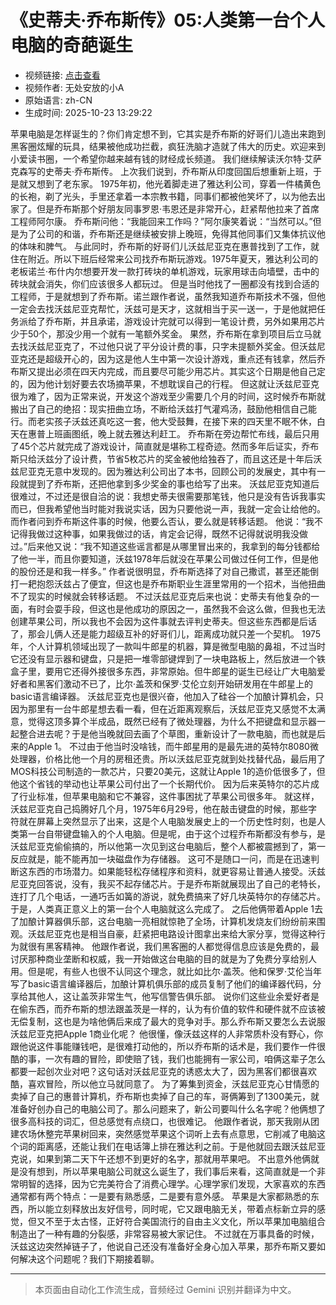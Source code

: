 # 《史蒂夫·乔布斯传》05:人类第一台个人电脑的奇葩诞生

- 视频链接: [点击查看](https://www.bilibili.com/video/BV1FHxxzsE56)
- 视频作者: 无处安放的小A
- 原始语言: zh-CN
- 生成时间: 2025-10-23 13:29:22

苹果电脑是怎样诞生的？你们肯定想不到，它其实是乔布斯的好哥们儿造出来跑到黑客圈炫耀的玩具，结果被他成功拦截，疯狂洗脑才造就了伟大的历史。欢迎来到小爱读书圈，一个希望你越来越有钱的财经成长频道。
我们继续解读沃尔特·艾萨克森写的史蒂夫·乔布斯传。 上次我们说到，乔布斯从印度回国后想重新上班，于是就又想到了老东家。
1975年初，他光着脚走进了雅达利公司，穿着一件橘黄色的长袍，剃了光头，手里还拿着一本宗教书籍，同事们都被他笑坏了，以为他去出家了。但是乔布斯那个好朋友同事罗恩·韦恩还是非常开心，赶紧帮他拉来了首席工程师阿尔康。
乔布斯问他：“我能回来工作吗？”阿尔康笑着说：“当然可以。”但是为了公司的和谐，乔布斯还是继续被安排上晚班，免得其他同事们又集体抗议他的体味和脾气。
与此同时，乔布斯的好哥们儿沃兹尼亚克在惠普找到了工作，就住在附近。所以下班后经常来公司找乔布斯玩游戏。1975年夏天，雅达利公司的老板诺兰·布什内尔想要开发一款打砖块的单机游戏，玩家用球击向墙壁，击中的砖块就会消失，你们应该很多人都玩过。
但是当时他找了一圈都没有找到合适的工程师，于是就想到了乔布斯。诺兰跟作者说，虽然我知道乔布斯技术不强，但他一定会去找沃兹尼亚克帮忙，沃兹可是天才，这就相当于买一送一，于是他就把任务派给了乔布斯，并且承诺，游戏设计完就可以得到一笔设计费，另外如果用芯片少于50个，那没少用一个就有一笔额外奖金。
果然，乔布斯在拿到项目后立马就去找沃兹尼亚克了，不过他只说了平分设计费的事，只字未提额外奖金。但沃兹尼亚克还是超级开心的，因为这是他人生中第一次设计游戏，重点还有钱拿，然后乔布斯又提出必须在四天内完成，而且要尽可能少用芯片。其实这个日期是他自己定的，因为他计划好要去农场摘苹果，不想耽误自己的行程。
但这就让沃兹尼亚克很为难了，因为正常来说，开发这个游戏至少需要几个月的时间，这时候乔布斯就搬出了自己的绝招：现实扭曲立场，不断给沃兹打气灌鸡汤，鼓励他相信自己能行。而老实孩子沃兹还真吃这一套，他大受鼓舞，在接下来的四天里不眠不休，白天在惠普上班画图纸，晚上就去雅达利赶工。
乔布斯在旁边帮忙布线，最后只用了45个芯片就完成了游戏设计，简直就是堪称工程奇迹。然而多年后证实，乔布斯只给沃兹分了设计费，节省5枚芯片的奖金被他给独吞了，而且这还是十年后沃兹尼亚克无意中发现的。因为雅达利公司出了本书，回顾公司的发展史，其中有一段就提到了乔布斯，还把他拿到多少奖金的事也给写了出来。
沃兹尼亚克知道后很难过，不过还是很自洽的说：我想史蒂夫很需要那笔钱，他只是没有告诉我事实而已，但我希望他当时能对我说实话，因为只要他说一声，我就一定会让给他的。而作者问到乔布斯这件事的时候，他要么否认，要么就是转移话题。
他说：“我不记得我做过这种事，如果我做过的话，肯定会记得，既然不记得就说明我没做过。”后来他又说：“我不知道这些谣言都是从哪里冒出来的，我拿到的每分钱都给了他一半，而且你要知道，沃兹1978年后就没在苹果公司做过任何工作，但是他的股份还是和我一样多。”
作者说很明显，乔布斯选择了对自己撒谎，甚至还能倒打一耙抱怨沃兹占了便宜，但这也是乔布斯职业生涯里常用的一个招术，当他扭曲不了现实的时候就会转移话题。
不过沃兹尼亚克后来也说：史蒂夫有他复杂的一面，有时会耍手段，但这也是他成功的原因之一，虽然我不会这么做，但我也无法创建苹果公司，所以我也不会因为这件事就去评判史蒂夫。但这些东西都是后话了，那会儿俩人还是能力超级互补的好哥们儿，距离成功就只差一个契机。
1975年，个人计算机领域出现了一款叫牛郎星的机器，算是微型电脑的鼻祖，不过当时它还没有显示器和键盘，只是把一堆零部键焊到了一块电路板上，然后放进一个铁盒子里，要用它还得外接很多东西，非常原始。但牛郎星的诞生已经让广大电脑爱好者和黑客们激动不已了，比尔·盖茨和保罗·艾伦立刻开始研发用在牛郎星上的basic语言编译器。
沃兹尼亚克也是很兴奋，他加入了硅谷一个加酿计算机会，只因为那里有一台牛郎星想去看一看，但在近距离观察后，沃兹尼亚克又感觉不太满意，觉得这顶多算个半成品，既然已经有了微处理器，为什么不把键盘和显示器一起整合进去呢？于是他当晚就回去画了个草图，重新设计了一款电脑，而也就是后来的Apple 1。
不过由于他当时没啥钱，而牛郎星用的是最先进的英特尔8080微处理器，价格比他一个月的房租还贵。所以沃兹尼亚克就到处找替代品，最后用了MOS科技公司制造的一款芯片，只要20美元，这就让Apple 1的造价低很多了，但他这个省钱的举动也让苹果公司付出了一个长期代价。
因为后来英特尔的芯片成了行业标准，但苹果电脑和它不兼容，这件事困扰了苹果公司很多年。
就这样，沃兹尼亚克自己捣腾好几个月，1975年6月29号，他在敲击键盘的时候，那些字符就在屏幕上突然显示了出来，这是个人电脑发展史上的一个历史性时刻，也是人类第一台自带键盘输入的个人电脑。但是呢，由于这个过程乔布斯都没有参与，是沃兹尼亚克偷偷搞的，所以他第一次见到这台电脑后，整个人都被震撼到了，第一反应就是，能不能再加一块磁盘作为存储器。
这可不是随口一问，而是在迅速判断这东西的市场潜力。如果能轻松存储程序和资料，就更容易让普通人接受。沃兹尼亚克回答说，没有，我买不起存储芯片。于是乔布斯就展现出了自己的老特长，连打了几个电话，一通巧舌如簧的游说，就免费搞来了好几块英特尔的存储芯片。于是，人类真正意义上的第一台个人电脑就这么完成了。
之后他俩带着Apple 1去了加酿计算器俱乐部，这台电脑一亮相就惊艳了全场，计算机发烧友们纷纷前来围观。沃兹尼亚克也是相当自豪，赶紧把电路设计图拿出来给大家分享，觉得这种行为就很有黑客精神。
他跟作者说，我们黑客圈的人都觉得信息应该是免费的，最讨厌那种商业垄断和权威，我一开始做这台电脑的目的就是为了免费分享给别人用。但是呢，有些人也很不认同这个理念，就比如比尔·盖茨。他和保罗·艾伦当年写了basic语言编译器后，加酿计算机俱乐部的成员复制了他们的编译器代码，分享给其他人，这让盖茨非常生气，他写信警告俱乐部。
说你们这些业余爱好者是在偷东西，而乔布斯的想法跟盖茨是一样的，认为有价值的软件和硬件就不应该被无偿复制，这也是为啥他俩后来成了最大的竞争对手。那么乔布斯又要怎么去说服沃兹尼亚克把Apple 1商业化呢？
他很懂，像沃兹这样的人非常质朴没有野心，你跟他说这件事能赚钱吧，是很难打动他的，所以乔布斯的话术是，我们要作一件很酷的事，一次有趣的冒险，即使赔了钱，我们也能拥有一家公司，咱俩这辈子怎么都要一起创次业对吧？这句话对沃兹尼亚克的诱惑太大了，因为黑客们都很喜欢酷，喜欢冒险，所以他立马就同意了。
为了筹集到资金，沃兹尼亚克心甘情愿的卖掉了自己的惠普计算机，乔布斯也卖掉了自己的车，哥俩筹到了1300美元，就准备好创办自己的电脑公司了。那么问题来了，新公司要叫什么名字呢？他俩想了很多高科技的词汇，但总感觉有点绕口，也很难记。
他跟作者说，那天我刚从团建农场休整完苹果树回来，突然感觉苹果这个词听上去有点意思，它削减了电脑这个词的距离感，还能让我们在电话簿上排在雅达利之前。于是他就回去跟沃兹尼亚克说，如果到第二天下午还想不到更好的名字，那就用苹果吧。
不出意外他俩就是没有想到，所以苹果电脑公司就这么诞生了，我们事后来看，这简直就是一个非常明智的选择，因为它完美符合了消费心理学。心理学家们发现，大家喜欢的东西通常都有两个特点：一是要有熟悉感，二是要有意外感。
苹果是大家都熟悉的东西，所以能立刻释放出友好信号，同时呢，它又跟电脑无关，带着点标新立异的感觉，但又不至于太古怪，正好符合美国流行的自由主义文化，所以苹果加电脑组合制造出了一种有趣的分裂感，非常容易被大家记住。
不过就在万事具备的时候，沃兹这边突然掉链子了，他说自己还没有准备好全身心加入苹果，那乔布斯又要如何解决这个问题呢？我们下期接着聊。

---

> 本页面由自动化工作流生成，音频经过 Gemini 识别并翻译为中文。
